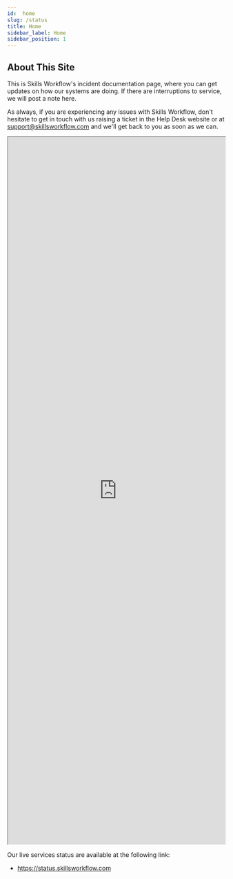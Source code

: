 ```yaml
---
id:  home
slug: /status
title: Home
sidebar_label: Home
sidebar_position: 1
---
```


## About This Site
This is Skills Workflow's incident documentation page, where you can get updates on how our systems are doing. If there are interruptions to service, we will post a note here.

As always, if you are experiencing any issues with Skills Workflow, don't hesitate to get in touch with us raising a ticket in the Help Desk website or at support@skillsworkflow.com and we'll get back to you as soon as we can.

<iframe style="width: 100%; height: 1640px" src="https://status.skillsworkflow.com"></iframe>

Our live services status are available at the following link:
- https://status.skillsworkflow.com
